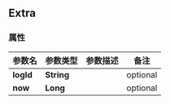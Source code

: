 <a name="Extra"></a>
## Extra
### 属性
参数名 | 参数类型 | 参数描述 | 备注
------------ | ------------- | ------------- | -------------
**logId** | **String** |  |  optional
**now** | **Long** |  |  optional



